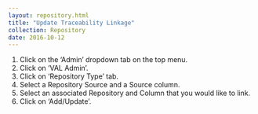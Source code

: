 ```yaml
---
layout: repository.html
title: "Update Traceability Linkage"
collection: Repository
date: 2016-10-12
---
```

1.	Click on the ‘Admin’ dropdown tab on the top menu.
2.	Click on ‘VAL Admin’.
3.	Click on ‘Repository Type’ tab.
4.	Select a Repository Source and a Source column.
5.	Select an associated Repository and Column that you would like to link.
6.	Click on ‘Add/Update’.

